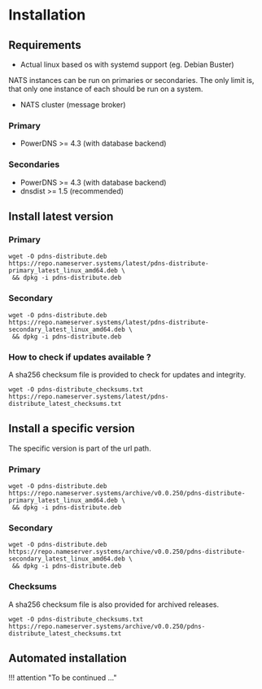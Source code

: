 # Installation

## Requirements

* Actual linux based os with systemd support (eg. Debian Buster)

NATS instances can be run on primaries or secondaries. The only limit is, that only one instance of each
should be run on a system.

* NATS cluster (message broker)

### Primary

* PowerDNS >= 4.3 (with database backend)

### Secondaries

* PowerDNS >= 4.3 (with database backend)
* dnsdist >= 1.5 (recommended)

## Install latest version
### Primary
```
wget -O pdns-distribute.deb https://repo.nameserver.systems/latest/pdns-distribute-primary_latest_linux_amd64.deb \
 && dpkg -i pdns-distribute.deb
```
### Secondary
```
wget -O pdns-distribute.deb https://repo.nameserver.systems/latest/pdns-distribute-secondary_latest_linux_amd64.deb \
 && dpkg -i pdns-distribute.deb
```

### How to check if updates available ?
A sha256 checksum file is provided to check for updates and integrity.
```
wget -O pdns-distribute_checksums.txt https://repo.nameserver.systems/latest/pdns-distribute_latest_checksums.txt
```

## Install a specific version
The specific version is part of the url path.

### Primary
```
wget -O pdns-distribute.deb https://repo.nameserver.systems/archive/v0.0.250/pdns-distribute-primary_latest_linux_amd64.deb \
 && dpkg -i pdns-distribute.deb
```
### Secondary
```
wget -O pdns-distribute.deb https://repo.nameserver.systems/archive/v0.0.250/pdns-distribute-secondary_latest_linux_amd64.deb \
 && dpkg -i pdns-distribute.deb
```

### Checksums
A sha256 checksum file is also provided for archived releases.
```
wget -O pdns-distribute_checksums.txt https://repo.nameserver.systems/archive/v0.0.250/pdns-distribute_latest_checksums.txt
```

## Automated installation

!!! attention "To be continued ..."
